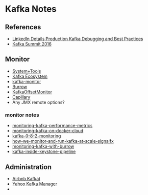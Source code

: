 # Kafka Notes

## References

* [LinkedIn Details Production Kafka Debugging and Best Practices](https://www.infoq.com/news/2016/06/linkedin-kafka-debugging)
* [Kafka Summit 2016](http://kafka-summit.org/schedule/)


## Monitor

* [System+Tools](https://cwiki.apache.org/confluence/display/KAFKA/System+Tools)
* [Kafka Ecosystem](https://cwiki.apache.org/confluence/display/KAFKA/Ecosystem)
* [kafka-monitor](https://github.com/linkedin/kafka-monitor)
* [Burrow](https://github.com/linkedin/Burrow)
* [KafkaOffsetMonitor](https://github.com/quantifind/KafkaOffsetMonitor)
* [Capillary](https://github.com/keenlabs/capillary)
* Any JMX remote options?

### monitor notes

* [monitoring-kafka-performance-metrics](https://www.datadoghq.com/blog/monitoring-kafka-performance-metrics/)
* [monitoring-kafka-on-docker-cloud](https://sematext.com/blog/2016/04/19/monitoring-kafka-on-docker-cloud/)
* [kafka-0-8-2-monitoring](https://sematext.com/blog/2015/02/10/kafka-0-8-2-monitoring/)
* [how-we-monitor-and-run-kafka-at-scale-signalfx](http://www.confluent.io/blog/how-we-monitor-and-run-kafka-at-scale-signalfx)
* [monitoring-kafka-with-burrow](https://community.hortonworks.com/articles/28103/monitoring-kafka-with-burrow.html)
* [kafka-inside-keystone-pipeline](http://techblog.netflix.com/2016/04/kafka-inside-keystone-pipeline.html)

## Administration

* [Airbnb Kafkat](https://github.com/airbnb/kafkat)
* [Yahoo Kafka Manager](https://github.com/yahoo/kafka-manager)
* 
